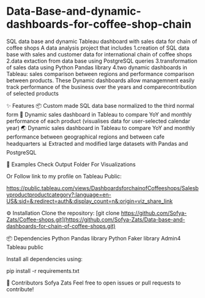 # Data-Base-and-dynamic-dashboards-for-coffee-shop-chain

SQL data base and dynamic Tableau dashboard with sales data for chain of coffee shops
A data analysis project that includes
1.creation of SQL data base with sales and customer data for international chain of coffee shops 
2.data extaction from data base using PostgreSQL queries
3.transformation of sales data using Python Pandas library
4.two dynamic dashboards in Tableau: sales comparison between regions and performance comparison between products.
 These Dynamic dashboards allow managemnent easily track performance of the business over the years and comparecontribution of 
 selected products



✨ Features
📦 Custom made SQL data base normalized to the third normal form
🛒 Dynamic sales dashboard in Tableau to compare YoY and monthly performance of each product
   (visualises data for user-selected calendar year)
🌏 Dynamic sales dashboard in Tableau to compare YoY and monthly performance between geographical regions
    and between cafe headquarters
📊 Extracted and modified large datasets with Pandas and PostgreSQL

🧪 Examples
Check Output Folder For Visualizations

Or
Follow link to my profile on Tableau Public: 

https://public.tableau.com/views/DashboardsforchainofCoffeeshops/Salesbyproductproductcategory?:language=en-US&:sid=&:redirect=auth&:display_count=n&:origin=viz_share_link

⚙️ Installation
Clone the repository:
[git clone https://github.com/Sofya-Zats/Coffee-shops.git](https://github.com/Sofya-Zats/Data-base-and-dashboards-for-chain-of-coffee-shops.git)

📦 Dependencies 
Python Pandas library 
Python Faker library
Admin4
Tableau public

Install all dependencies using:

pip install -r requirements.txt

👥 Contributors
Sofya Zats
Feel free to open issues or pull requests to contribute!
